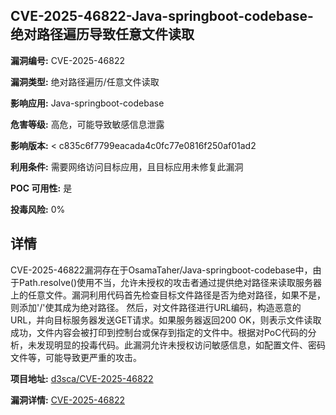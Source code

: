 ## CVE-2025-46822-Java-springboot-codebase-绝对路径遍历导致任意文件读取

**漏洞编号:** CVE-2025-46822

**漏洞类型:** 绝对路径遍历/任意文件读取

**影响应用:** Java-springboot-codebase

**危害等级:** 高危，可能导致敏感信息泄露

**影响版本:** < c835c6f7799eacada4c0fc77e0816f250af01ad2

**利用条件:** 需要网络访问目标应用，且目标应用未修复此漏洞

**POC 可用性:** 是

**投毒风险:** 0%

## 详情

CVE-2025-46822漏洞存在于OsamaTaher/Java-springboot-codebase中，由于Path.resolve()使用不当，允许未授权的攻击者通过提供绝对路径来读取服务器上的任意文件。漏洞利用代码首先检查目标文件路径是否为绝对路径，如果不是，则添加'/'使其成为绝对路径。 然后，对文件路径进行URL编码，构造恶意的URL，并向目标服务器发送GET请求。如果服务器返回200 OK，则表示文件读取成功，文件内容会被打印到控制台或保存到指定的文件中。根据对PoC代码的分析，未发现明显的投毒代码。此漏洞允许未授权访问敏感信息，如配置文件、密码文件等，可能导致更严重的攻击。

**项目地址:** [d3sca/CVE-2025-46822](https://github.com/d3sca/CVE-2025-46822)

**漏洞详情:** [CVE-2025-46822](https://nvd.nist.gov/vuln/detail/CVE-2025-46822)